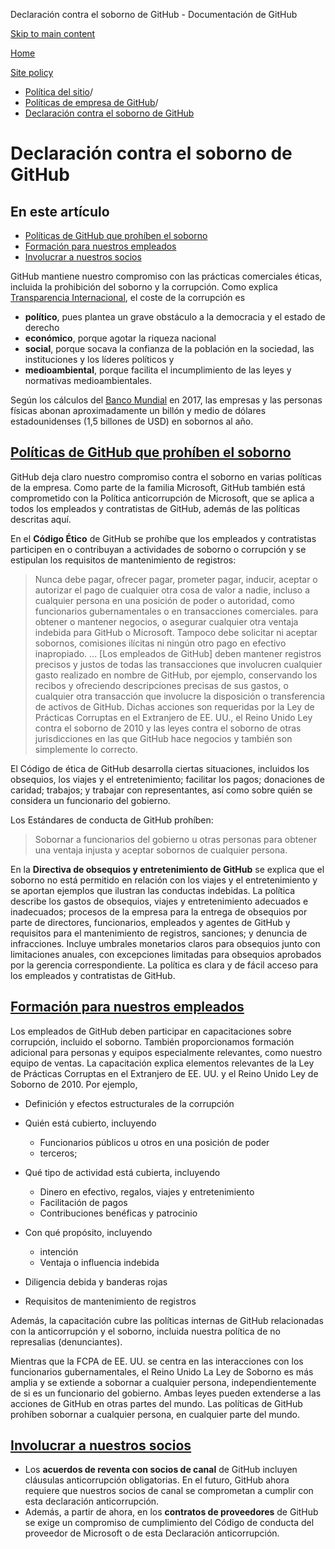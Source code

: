 Declaración contra el soborno de GitHub - Documentación de GitHub

[Skip to main content](#main-content)

[Home](/es)

[Site policy](/es/site-policy)

* [Política del sitio](/es/site-policy)/
* [Políticas de empresa de GitHub](/es/site-policy/github-company-policies)/
* [Declaración contra el soborno de GitHub](/es/site-policy/github-company-policies/github-anti-bribery-statement)

Declaración contra el soborno de GitHub
==========

En este artículo
----------

* [Políticas de GitHub que prohíben el soborno](#github-policies-prohibiting-bribery)
* [Formación para nuestros empleados](#training-for-our-employees)
* [Involucrar a nuestros socios](#engaging-our-partners)

GitHub mantiene nuestro compromiso con las prácticas comerciales éticas, incluida la prohibición del soborno y la corrupción. Como explica [Transparencia Internacional](https://www.transparency.org/what-is-corruption#costs-of-corruption), el coste de la corrupción es

* **político**, pues plantea un grave obstáculo a la democracia y el estado de derecho
* **económico**, porque agotar la riqueza nacional
* **social**, porque socava la confianza de la población en la sociedad, las instituciones y los líderes políticos y
* **medioambiental**, porque facilita el incumplimiento de las leyes y normativas medioambientales.

Según los cálculos del [Banco Mundial](https://www.worldbank.org/en/topic/governance/brief/anti-corruption) en 2017, las empresas y las personas físicas abonan aproximadamente un billón y medio de dólares estadounidenses (1,5 billones de USD) en sobornos al año.

[Políticas de GitHub que prohíben el soborno](#github-policies-prohibiting-bribery)
----------

GitHub deja claro nuestro compromiso contra el soborno en varias políticas de la empresa. Como parte de la familia Microsoft, GitHub también está comprometido con la Política anticorrupción de Microsoft, que se aplica a todos los empleados y contratistas de GitHub, además de las políticas descritas aquí.

En el **Código Ético** de GitHub se prohíbe que los empleados y contratistas participen en o contribuyan a actividades de soborno o corrupción y se estipulan los requisitos de mantenimiento de registros:

>
>
> Nunca debe pagar, ofrecer pagar, prometer pagar, inducir, aceptar o autorizar el pago de cualquier otra cosa de valor a nadie, incluso a cualquier persona en una posición de poder o autoridad, como funcionarios gubernamentales o en transacciones comerciales. para obtener o mantener negocios, o asegurar cualquier otra ventaja indebida para GitHub o Microsoft. Tampoco debe solicitar ni aceptar sobornos, comisiones ilícitas ni ningún otro pago en efectivo inapropiado. ... [Los empleados de GitHub] deben mantener registros precisos y justos de todas las transacciones que involucren cualquier gasto realizado en nombre de GitHub, por ejemplo, conservando los recibos y ofreciendo descripciones precisas de sus gastos, o cualquier otra transacción que involucre la disposición o transferencia de activos de GitHub. Dichas acciones son requeridas por la Ley de Prácticas Corruptas en el Extranjero de EE. UU., el Reino Unido Ley contra el soborno de 2010 y las leyes contra el soborno de otras jurisdicciones en las que GitHub hace negocios y también son simplemente lo correcto.
>
>

El Código de ética de GitHub desarrolla ciertas situaciones, incluidos los obsequios, los viajes y el entretenimiento; facilitar los pagos; donaciones de caridad; trabajos; y trabajar con representantes, así como sobre quién se considera un funcionario del gobierno.

Los Estándares de conducta de GitHub prohíben:

>
>
> Sobornar a funcionarios del gobierno u otras personas para obtener una ventaja injusta y aceptar sobornos de cualquier persona.
>
>

En la **Directiva de obsequios y entretenimiento de GitHub** se explica que el soborno no está permitido en relación con los viajes y el entretenimiento y se aportan ejemplos que ilustran las conductas indebidas. La política describe los gastos de obsequios, viajes y entretenimiento adecuados e inadecuados; procesos de la empresa para la entrega de obsequios por parte de directores, funcionarios, empleados y agentes de GitHub y requisitos para el mantenimiento de registros, sanciones; y denuncia de infracciones. Incluye umbrales monetarios claros para obsequios junto con limitaciones anuales, con excepciones limitadas para obsequios aprobados por la gerencia correspondiente. La política es clara y de fácil acceso para los empleados y contratistas de GitHub.

[Formación para nuestros empleados](#training-for-our-employees)
----------

Los empleados de GitHub deben participar en capacitaciones sobre corrupción, incluido el soborno. También proporcionamos formación adicional para personas y equipos especialmente relevantes, como nuestro equipo de ventas. La capacitación explica elementos relevantes de la Ley de Prácticas Corruptas en el Extranjero de EE. UU. y el Reino Unido Ley de Soborno de 2010. Por ejemplo,

* Definición y efectos estructurales de la corrupción
* Quién está cubierto, incluyendo
  * Funcionarios públicos u otros en una posición de poder
  * terceros;

* Qué tipo de actividad está cubierta, incluyendo
  * Dinero en efectivo, regalos, viajes y entretenimiento
  * Facilitación de pagos
  * Contribuciones benéficas y patrocinio

* Con qué propósito, incluyendo
  * intención
  * Ventaja o influencia indebida

* Diligencia debida y banderas rojas
* Requisitos de mantenimiento de registros

Además, la capacitación cubre las políticas internas de GitHub relacionadas con la anticorrupción y el soborno, incluida nuestra política de no represalias (denunciantes).

Mientras que la FCPA de EE. UU. se centra en las interacciones con los funcionarios gubernamentales, el Reino Unido La Ley de Soborno es más amplia y se extiende a sobornar a cualquier persona, independientemente de si es un funcionario del gobierno. Ambas leyes pueden extenderse a las acciones de GitHub en otras partes del mundo. Las políticas de GitHub prohíben sobornar a cualquier persona, en cualquier parte del mundo.

[Involucrar a nuestros socios](#engaging-our-partners)
----------

* Los **acuerdos de reventa con socios de canal** de GitHub incluyen cláusulas anticorrupción obligatorias. En el futuro, GitHub ahora requiere que nuestros socios de canal se comprometan a cumplir con esta declaración anticorrupción.
* Además, a partir de ahora, en los **contratos de proveedores** de GitHub se exige un compromiso de cumplimiento del Código de conducta del proveedor de Microsoft o de esta Declaración anticorrupción.
